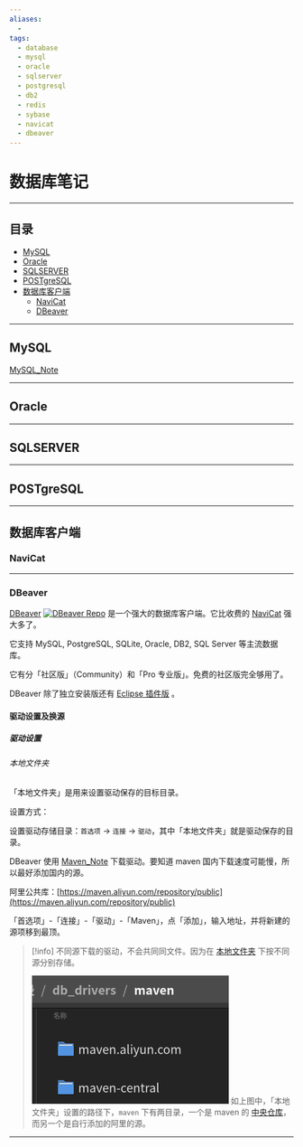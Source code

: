 ```yaml
---
aliases:
  - 
tags:
  - database
  - mysql
  - oracle
  - sqlserver
  - postgresql
  - db2
  - redis
  - sybase
  - navicat
  - dbeaver
---
```


# 数据库笔记

---

## 目录

* [MySQL](#MySQL)
* [Oracle](#Oracle)
* [SQLSERVER](#SQLSERVER)
* [POSTgreSQL](#POSTgreSQL)
* [数据库客户端](#database_client)
	* [NaviCat](#NaviCat)
	* [DBeaver](#DBeaver)

---

## MySQL

[MySQL_Note](../mysql/MySQL_Note.md)

---

## Oracle

---

## SQLSERVER

---

## POSTgreSQL

--- 

## <span id="database_client">数据库客户端</span>

### NaviCat

---

### DBeaver

[DBeaver](https://dbeaver.io/) [![DBeaver Repo](https://img.shields.io/github/stars/dbeaver/dbeaver?style=social)](https://github.com/dbeaver/dbeaver) 是一个强大的数据库客户端。它比收费的 [NaviCat](#NaviCat) 强大多了。

它支持 MySQL, PostgreSQL, SQLite, Oracle, DB2, SQL Server 等主流数据库。

它有分「社区版」（Community）和「Pro 专业版」。免费的社区版完全够用了。

DBeaver 除了独立安装版还有 [Eclipse 插件版](Java_Note.md#DBeaver) 。

#### 驱动设置及换源

##### 驱动设置

###### 本地文件夹
「本地文件夹」是用来设置驱动保存的目标目录。

设置方式：

设置驱动存储目录：`首选项` -> `连接` -> `驱动`，其中「本地文件夹」就是驱动保存的目录。

DBeaver 使用 [Maven_Note](../Java/Maven/Maven_Note.md) 下载驱动。要知道 maven 国内下载速度可能慢，所以最好添加国内的源。

阿里公共库：[https://maven.aliyun.com/repository/public](https://maven.aliyun.com/repository/public)

「首选项」-「连接」-「驱动」-「Maven」，点「添加」，输入地址，并将新建的源项移到最顶。

> [!info]
> 不同源下载的驱动，不会共同同文件。因为在 [本地文件夹](#本地文件夹) 下按不同源分别存储。
>
> ![DBeaver driver 1](./DataBase_Note.assets/DBeaver_driver_d_1.png)
> 如上图中，「本地文件夹」设置的路径下，`maven` 下有两目录，一个是 maven 的 [中央仓库](../Java/Maven/Maven_Note.md#中央仓库)，而另一个是自行添加的阿里的源。

---


